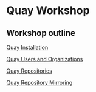 # Quay Workshop

## Workshop outline

[Quay Installation](quay-install/README.md)

[Quay Users and Organizations](quay-organizations/README.md)

[Quay Repositories](quay-repository/README.md)

[Quay Repository Mirroring](quay-repository-mirroring/README.md)
